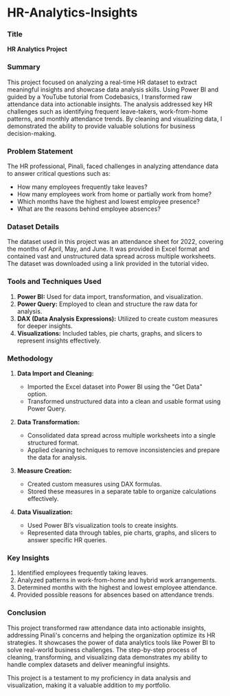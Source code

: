 # HR-Analytics-Insights
### Title
**HR Analytics Project**

### Summary
This project focused on analyzing a real-time HR dataset to extract meaningful insights and showcase data analysis skills. Using Power BI and guided by a YouTube tutorial from Codebasics, I transformed raw attendance data into actionable insights. The analysis addressed key HR challenges such as identifying frequent leave-takers, work-from-home patterns, and monthly attendance trends. By cleaning and visualizing data, I demonstrated the ability to provide valuable solutions for business decision-making.

### Problem Statement
The HR professional, Pinali, faced challenges in analyzing attendance data to answer critical questions such as:
- How many employees frequently take leaves?
- How many employees work from home or partially work from home?
- Which months have the highest and lowest employee presence?
- What are the reasons behind employee absences?

### Dataset Details
The dataset used in this project was an attendance sheet for 2022, covering the months of April, May, and June. It was provided in Excel format and contained vast and unstructured data spread across multiple worksheets. The dataset was downloaded using a link provided in the tutorial video.

### Tools and Techniques Used
1. **Power BI:** Used for data import, transformation, and visualization.
2. **Power Query:** Employed to clean and structure the raw data for analysis.
3. **DAX (Data Analysis Expressions):** Utilized to create custom measures for deeper insights.
4. **Visualizations:** Included tables, pie charts, graphs, and slicers to represent insights effectively.

### Methodology
1. **Data Import and Cleaning:**
   - Imported the Excel dataset into Power BI using the "Get Data" option.
   - Transformed unstructured data into a clean and usable format using Power Query.

2. **Data Transformation:**
   - Consolidated data spread across multiple worksheets into a single structured format.
   - Applied cleaning techniques to remove inconsistencies and prepare the data for analysis.

3. **Measure Creation:**
   - Created custom measures using DAX formulas.
   - Stored these measures in a separate table to organize calculations effectively.

4. **Data Visualization:**
   - Used Power BI’s visualization tools to create insights.
   - Represented data through tables, pie charts, graphs, and slicers to answer specific HR queries.

### Key Insights
1. Identified employees frequently taking leaves.
2. Analyzed patterns in work-from-home and hybrid work arrangements.
3. Determined months with the highest and lowest employee attendance.
4. Provided possible reasons for absences based on attendance trends.

### Conclusion
This project transformed raw attendance data into actionable insights, addressing Pinali's concerns and helping the organization optimize its HR strategies. It showcases the power of data analytics tools like Power BI to solve real-world business challenges. The step-by-step process of cleaning, transforming, and visualizing data demonstrates my ability to handle complex datasets and deliver meaningful insights.

This project is a testament to my proficiency in data analysis and visualization, making it a valuable addition to my portfolio.


